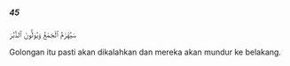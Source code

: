 ##### 45

<span class="ayah">سَيُهْزَمُ ٱلْجَمْعُ وَيُوَلُّونَ ٱلدُّبُرَ</span>

<span class="ayah_translation">Golongan itu pasti akan dikalahkan dan mereka akan mundur ke belakang.</span>
